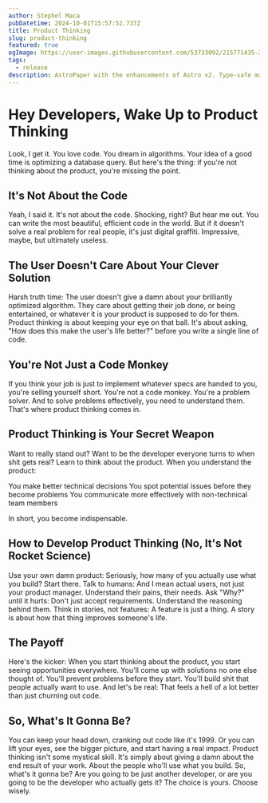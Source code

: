 ```yaml
---
author: Stephel Maca
pubDatetime: 2024-10-01T15:57:52.737Z
title: Product Thinking
slug: product-thinking
featured: true
ogImage: https://user-images.githubusercontent.com/53733092/215771435-25408246-2309-4f8b-a781-1f3d93bdf0ec.png
tags:
  - release
description: AstroPaper with the enhancements of Astro v2. Type-safe markdown contents, bug fixes and better dev experience etc.
---
```


# Hey Developers, Wake Up to Product Thinking

Look, I get it. You love code. You dream in algorithms. Your idea of a good time is optimizing a database query. But here's the thing: if you're not thinking about the product, you're missing the point.

## It's Not About the Code

Yeah, I said it. It's not about the code. Shocking, right? But hear me out.
You can write the most beautiful, efficient code in the world. But if it doesn't solve a real problem for real people, it's just digital graffiti. Impressive, maybe, but ultimately useless.

## The User Doesn't Care About Your Clever Solution

Harsh truth time: The user doesn't give a damn about your brilliantly optimized algorithm. They care about getting their job done, or being entertained, or whatever it is your product is supposed to do for them.
Product thinking is about keeping your eye on that ball. It's about asking, "How does this make the user's life better?" before you write a single line of code.

## You're Not Just a Code Monkey

If you think your job is just to implement whatever specs are handed to you, you're selling yourself short. You're not a code monkey. You're a problem solver. And to solve problems effectively, you need to understand them. That's where product thinking comes in.

## Product Thinking is Your Secret Weapon

Want to really stand out? Want to be the developer everyone turns to when shit gets real? Learn to think about the product.
When you understand the product:

You make better technical decisions
You spot potential issues before they become problems
You communicate more effectively with non-technical team members

In short, you become indispensable.

## How to Develop Product Thinking (No, It's Not Rocket Science)

Use your own damn product: Seriously, how many of you actually use what you build? Start there.
Talk to humans: And I mean actual users, not just your product manager. Understand their pains, their needs.
Ask "Why?" until it hurts: Don't just accept requirements. Understand the reasoning behind them.
Think in stories, not features: A feature is just a thing. A story is about how that thing improves someone's life.

## The Payoff

Here's the kicker: When you start thinking about the product, you start seeing opportunities everywhere. You'll come up with solutions no one else thought of. You'll prevent problems before they start. You'll build shit that people actually want to use.
And let's be real: That feels a hell of a lot better than just churning out code.

## So, What's It Gonna Be?

You can keep your head down, cranking out code like it's 1999. Or you can lift your eyes, see the bigger picture, and start having a real impact.
Product thinking isn't some mystical skill. It's simply about giving a damn about the end result of your work. About the people who'll use what you build.
So, what's it gonna be? Are you going to be just another developer, or are you going to be the developer who actually gets it?
The choice is yours. Choose wisely.